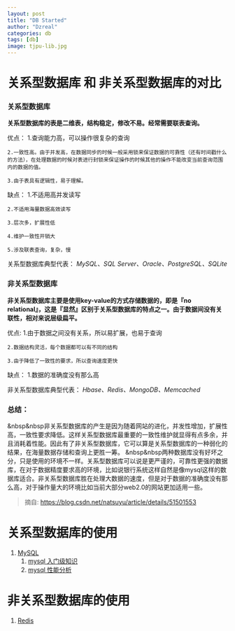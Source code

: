 ```yaml
---
layout: post
title: "DB Started"
author: "Dzreal"
categories: db
tags: [db]
image: tjpu-lib.jpg
---
```


# 关系型数据库 和 非关系型数据库的对比


### 关系型数据库

**关系型数据库的表是二维表，结构稳定，修改不易。经常需要联表查询。**

优点：
    1.查询能力高，可以操作很复杂的查询  

    2.一致性高。由于并发高，在数据同步的时候一般采用锁来保证数据的可靠性（还有时间戳什么的方法），在处理数据的时候对表进行封锁来保证操作的时候其他的操作不能改变当前查询范围内的数据的值。  

    3.由于表具有逻辑性，易于理解。


缺点：
    1.不适用高并发读写  

    2.不适用海量数据高效读写  

    3.层次多，扩展性低  

    4.维护一致性开销大  

    5.涉及联表查询，复杂，慢

关系型数据库典型代表：
*MySQL、SQL Server、Oracle、PostgreSQL、SQLite*

### 非关系型数据库  

**非关系型数据库主要是使用key-value的方式存储数据的，即是『no relational』，这是『显然』区别于关系型数据库的特点之一。由于数据间没有关联性，相对来说层级扁平。**

优点:
    1.由于数据之间没有关系，所以易扩展，也易于查询  

    2.数据结构灵活，每个数据都可以有不同的结构  

    3.由于降低了一致性的要求，所以查询速度更快

缺点：
1.数据的准确度没有那么高

非关系型数据库典型代表：
*Hbase、Redis、MongoDB、Memcached*

### 总结：
&nbsp&nbsp非关系型数据库的产生是因为随着网站的进化，并发性增加，扩展性高，一致性要求降低。这样关系型数据库最重要的一致性维护就显得有点多余，并且消耗着性能。因此有了非关系型数据库，它可以算是关系型数据库的一种弱化的结果，在海量数据存储和查询上更胜一筹。
&nbsp&nbsp两种数据库没有好坏之分，只是使用的环境不一样。关系型数据库可以说是更严谨的，可靠性更强的数据库，在对于数据精度要求高的环境，比如说银行系统这样自然是像mysql这样的数据库适合。非关系型数据库胜在处理大数据的速度，但是对于数据的准确度没有那么高，对于操作量大的环境比如当前大部分web2.0的网站更加适用一些。

> 摘自: https://blog.csdn.net/natsuyu/article/details/51501553


# 关系型数据库的使用
1. [MySQL]()
    1. [mysql 入门级知识]()
    2. [mysql 性能分析](https://gitdzreal93.github.io/db/db-mysql-performance.html)

# 非关系型数据库的使用
1. [Redis]()